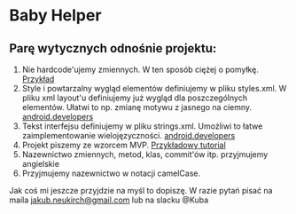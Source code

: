 # Baby Helper

## Parę wytycznych odnośnie projektu:
1. Nie hardcode'ujemy zmiennych. W ten sposób ciężej o pomyłkę. [Przykład](https://pastebin.com/XEY49qp1)
2. Style i powtarzalny wygląd elementów definiujemy w pliku styles.xml. W pliku xml layout'u definiujemy już wygląd dla poszczególnych elementów. Ułatwi to np. zmianę motywu z jasnego na ciemny. [android.developers](https://developer.android.com/guide/topics/ui/look-and-feel/themes.html)
3. Tekst interfejsu definiujemy w pliku strings.xml. Umożliwi to łatwe zaimplementowanie wielojęzyczności. [android.developers](https://developer.android.com/guide/topics/resources/string-resource.html)
4. Projekt piszemy ze wzorcem MVP. [Przykładowy tutorial](https://medium.com/@cervonefrancesco/model-view-presenter-android-guidelines-94970b430ddf)
5. Nazewnictwo zmiennych, metod, klas, commit'ów itp. przyjmujemy angielskie
6. Przyjmujemy nazewnictwo w notacji camelCase.

Jak coś mi jeszcze przyjdzie na myśl to dopiszę. W razie pytań pisać na maila [jakub.neukirch@gmail.com](jakub.neukirch@gmail.com) lub na slacku @Kuba
